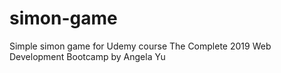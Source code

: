 # simon-game
Simple simon game for Udemy course
The Complete 2019 Web Development Bootcamp
by
Angela Yu
